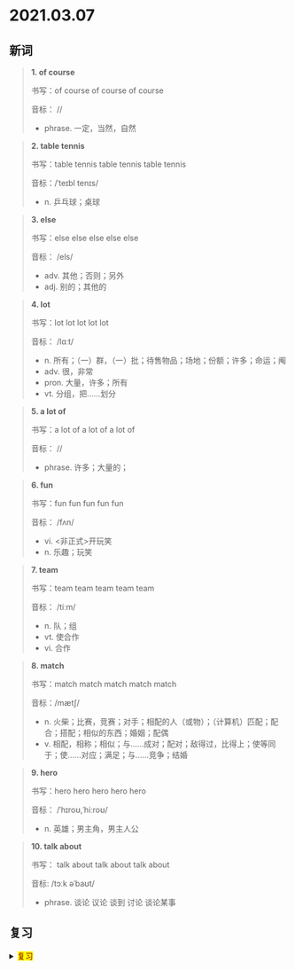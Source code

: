 # 2021.03.07

## 新词


> **1. of course**
>
> 书写：of course of course of course
>
> 音标： //
>
> - phrase. 一定，当然，自然


> **2. table tennis**
>
> 书写：table tennis table tennis table tennis
>
> 音标：/ˈteɪbl tenɪs/
>
> - n. 乒乓球；桌球


> **3. else**
>
> 书写：else else else else else
>
> 音标： /els/
>
> - adv. 其他；否则；另外
> - adj. 别的；其他的


> **4. lot**
>
> 书写：lot lot lot lot lot 
>
> 音标： /lɑːt/
>
> - n. 所有；（一）群，（一）批；待售物品；场地；份额；许多；命运；阄
> - adv. 很，非常
> - pron. 大量，许多；所有
> - vt. 分组，把……划分


> **5. a lot of**
>
> 书写：a lot of a lot of a lot of
>
> 音标： //
>
> - phrase. 许多；大量的；




> **6. fun**
>
> 书写：fun fun fun fun fun
>
> 音标： /fʌn/
>
> - vi. <非正式>开玩笑
> - n. 乐趣；玩笑


> **7. team**
>
> 书写：team team team team team
>
> 音标： /tiːm/
>
> - n. 队；组
> - vt. 使合作
> - vi. 合作



> **8. match**
>
> 书写：match match match match match
>
> 音标：/mætʃ/
>
> - n. 火柴；比赛，竞赛；对手；相配的人（或物）；（计算机）匹配；配合；搭配；相似的东西；婚姻；配偶
> - v. 相配，相称；相似；与……成对；配对；敌得过，比得上；使等同于；使……对应；满足；与……竞争；结婚

> **9. hero**
>
> 书写：hero hero hero hero hero
>
> 音标： /ˈhɪroʊ,ˈhiːroʊ/
>
> - n. 英雄；男主角，男主人公


> **10. talk about**
> 
> 书写： talk about talk about talk about
>
> 音标:  /tɔːk əˈbaʊt/
>
> - phrase. 谈论 议论 谈到 讨论 谈论某事



## 复习

<details> 
  <summary><mark><font color=darkred>复习</font></mark></summary>
  <br/>countryside countryside 农村地区；乡村；郊野；
  <br/>asleep asleep 睡着的；昏沉的；长眠的；
  <br/>courage courage 勇气；胆量；勇敢；无畏；
  <br/>certainly certainly 当然；行；必定；
  <br/>member member 成员；会员；分子；身体部位；
  <br/>beef beef 牛肉；抱怨；牢骚；
  <br/>like like 喜爱；喜欢；像；比如；
  <br/>ice ice 冰；冰的；冰块；冰场；溜冰场；
  <br/>ago ago 以前；
  <br/>blood blood 血；血液；血统；抽血；
  <br/>free free 免费；自由的；不受约束的；空闲的；
  <br/>courage courage 勇气；胆量；勇敢；
  <br/>certainly certainly 当然；行；必定；
  <br/>member member 成员；会员；分子；身体部位；
  <br/>beef beef 牛肉；牢骚；抱怨；
  <br/>couple couple 夫妻；情侣；一对；一双；结合；性交；交配；
  <br/>catch catch 捉住；接住；赶上；染上；
  <br/>run run 跑；奔跑；运行；经营；
  <br/>background background 背景；底色；幕后；经历；
  <br/>free free 免费；自由的；空闲的；
  <br/>cause cause 原因；事业；病因；理由；导致；引起；产生；
  <br/>certainly certainly 当然；行；必定；
  <br/>subject subject 科目；学科；题材；主题；问题；题目；主语；
  <br/>consider consider 考虑；认为；觉得；以为；顾及；思考；
  <br/>cloud cloud 云；云朵；阴影；一团；
  <br/>break break 间隙；中断；休息；破裂；机会；破坏；打断；
  <br/>create create 创建；创造；新建；产生；
  <br/>condition condition 条件；状态；疾病；环境；身份；决定；护理；
  <br/>free free 免费；自由的；空闲的；
  <br/>chocolate chocolate 巧克力；朱古力；巧克力糖；巧克力色；
  <br/>certainly certainly 当然；无疑；确定；
  <br/>courage courage 勇气；胆量；勇敢；
  <br/>member member 成员；会员；分子；身体部位；
  <br/>cloud cloud 云；云朵；一团；阴影；
  <br/>beef beef 牛肉；牢骚；抱怨；
  <br/>bottle bottle 一瓶；瓶子；
  <br/>airport airport 飞机场；航空港；航空站；
  <br/>deaf deaf 聋的；聋子；耳聋的人；不去注意；不愿听；
  <br/>culture culture 文化；文明；修养；
  <br/>coach coach 教练；长途汽车；
  <br/>study study 学习；研究；功课；课业；书房；攻读；
  <br/>bathroom bathroom 浴室；卫生间；洗手间；厕所；
  <br/>free free 免费；自由的；空闲的；
  <br/>certainly certainly 当然；无疑；确定；
  <br/>cloud cloud 云；云朵；阴影；一团；
  <br/>bathroom bathroom 洗手间；厕所；卫生间；浴室；
</details>  

